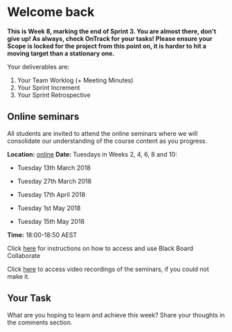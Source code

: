 # Welcome back

**This is Week 8, marking the end of Sprint 3. You are almost there, don't give up! As always, check OnTrack for your tasks! Please ensure your Scope is locked for the project from this point on,  it is harder to hit a moving target than a stationary one.**

Your deliverables are:

1) Your Team Worklog (+ Meeting Minutes)
2) Your Sprint Increment
3) Your Sprint Retrospective

## Online seminars
All students are invited to attend the online seminars where we will consolidate our understanding of the course content as you progress.

**Location:** [online](https://au.bbcollab.com/collab/ui/session/guest/8e903678f9ab490cba566605f2b7a520)
**Date:** Tuesdays in Weeks 2, 4, 6, 8 and 10:

* Tuesday 13th March 2018

* Tuesday 27th March 2018

* Tuesday 17th April 2018

* Tuesday 1st May 2018

* Tuesday 15th May 2018

**Time:** 18:00-18:50 AEST

Click [here](https://blogs.deakin.edu.au/fl-resources/home/blackboard-collaborate/) for instructions on how to access and use Black Board Collaborate

Click [here](https://www.futurelearn.com/your-programs/project-delivery/1/resources#online-seminar-recordings) to access video recordings of the seminars, if you could not make it.

## Your Task

What are you hoping to learn and achieve this week? Share your thoughts in the comments section.
